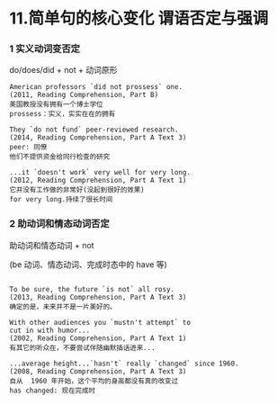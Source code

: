 # 11.简单句的核心变化 谓语否定与强调

### 1 实义动词变否定
do/does/did + not + 动词原形
```
American professors `did not prossess` one.
(2011, Reading Comprehension, Part B)
美国教授没有拥有一个博士学位
prossess：实义，实实在在的拥有

They `do not fund` peer-reviewed research.
(2014, Reading Comprehension, Part A Text 3)
peer: 同僚
他们不提供资金给同行检查的研究

...it `doesn't work` very well for very long.
(2012, Reading Comprehension, Part A Text 1)
它并没有工作做的非常好(没起到很好的效果)
for very long.持续了很长时间
```



### 2 助动词和情态动词否定
助动词和情态动词 + not

(be 动词、情态动词、完成时态中的 have 等)
```

To be sure, the future `is not` all rosy.
(2013, Reading Comprehension, Part A Text 3)
确定的是，未来并不是一片美好的。

With other audiences you `mustn't attempt` to
cut in with humor...
(2002, Reading Comprehension, Part A Text 1)
有其它的听众在，不要尝试伴随幽默插话进来...

...average height...`hasn't` really `changed` since 1960.
(2008, Reading Comprehension, Part A Text 3)
自从  1960 年开始，这个平均的身高都没有真的改变过
has changed: 现在完成时
```

